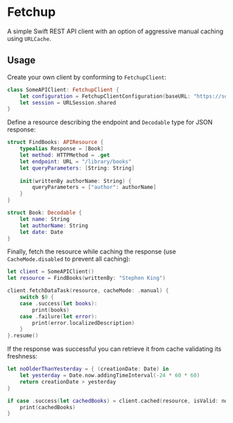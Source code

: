 # Fetchup

A simple Swift REST API client with an option of aggressive manual caching using `URLCache`.

## Usage

Create your own client by conforming to `FetchupClient`:
```swift
class SomeAPIClient: FetchupClient {
    let configuration = FetchupClientConfiguration(baseURL: "https://someserver.com/rest")
    let session = URLSession.shared
}
```


Define a resource describing the endpoint and `Decodable` type for JSON response:
```swift
struct FindBooks: APIResource {
    typealias Response = [Book]
    let method: HTTPMethod = .get
    let endpoint: URL = "/library/books"
    let queryParameters: [String: String]
    
    init(writtenBy authorName: String) {
        queryParameters = ["author": authorName]
    }
}

struct Book: Decodable {
    let name: String
    let authorName: String
    let date: Date
}
```

Finally, fetch the resource while caching the response (use `CacheMode.disabled` to prevent all caching):
```swift
let client = SomeAPIClient()
let resource = FindBooks(writtenBy: "Stephen King")

client.fetchDataTask(resource, cacheMode: .manual) {
    switch $0 {
    case .success(let books):
        print(books)
    case .failure(let error):
        print(error.localizedDescription)
    }
}.resume()
```

If the response was successful you can retrieve it from cache validating its freshness:
```swift
let noOlderThanYesterday = { (creationDate: Date) in
    let yesterday = Date.now.addingTimeInterval(-24 * 60 * 60)
    return creationDate > yesterday
}

if case .success(let cachedBooks) = client.cached(resource, isValid: noOlderThanYesterday) {
    print(cachedBooks)
}
```
